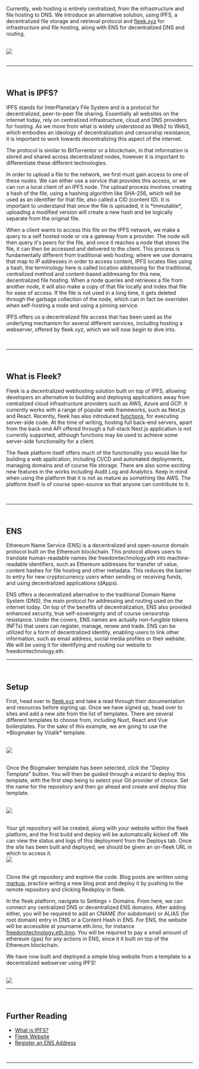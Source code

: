 [category]: <> (General)
[date]: <> (2024/08/22)
[title]: <> (Decentralized Web Hosting With IPFS)

<p>Currently, web hosting is entirely centralized, from the infrastructure and file hosting to DNS. We introduce an alternative solution, using IPFS, a decentralized file storage and retrieval protocol and <a href="https://fleek.xyz/" target="_new">fleek.xyz</a> for infrastructure and file hosting, along with ENS for decentralized DNS and routing.</p>
<br />
<img class="blog-image" src="$root/images/ipfs_network.jpg"></img>
<br />
<br /><hr /><br />

<h2>What is IPFS?</h2>
<p>IPFS stands for InterPlanetary File System and is a protocol for decentralized, peer-to-peer file sharing. Essentially all websites on the internet today, rely on centralized infrastructure, cloud and DNS providers for hosting. As we move from what is widely understood as Web2 to Web3, which embodies an ideology of decentralization and censorship resistance, it is important to work towards decentralizing this aspect of the internet.

<p>The protocol is similar to BitTorrentor or a blockchain, in that information is stored and shared across decentralized nodes, however it is important to differentiate these different technologies.</p>

<p>In order to upload a file to the network, we first must gain access to one of these nodes. We can either use a service that provides this access, or we can run a local client of an IPFS node. The upload process involves creating a hash of the file, using a hashing algorithm like SHA-256, which will be used as an identifier for that file, also called a CID (content ID). It is important to understand that once the file is uploaded, it is *immutable*, uploading a modified version will create a new hash and be logically separate from the original file.</p>

<p>When a client wants to access this file on the IPFS network, we make a query to a self hosted node or via a gateway from a provider. The node will then query it's peers for the file, and once it reaches a node that stores the file, it can then be accessed and delivered to the client. This process is fundamentally different from traditional web hosting; where we use domains that map to IP addresses in order to access content, IPFS locates files using a hash, the terminology here is called location addressing for the traditional, centralized method and content-based addressing for this new, decentralized file hosting. When a node queries and retrieves a file from another node, it will also make a copy of that file locally and index that file for ease of access. If the file is not used in a long time, it gets deleted through the garbage collection of the node, which can in fact be overriden when self-hosting a node and using a pinning service.</p>

<p>IPFS offers us a decentralized file access that has been used as the underlying mechanism for several different services, including hosting a webserver, offered by fleek.xyz, which we will now begin to dive into.</p>
<br /><hr /><br />

<h2>What is Fleek?</h2>
<p>Fleek is a decentralized webhosting solution built on top of IPFS, allowing developers an alternative to building and deploying applications away from centralized cloud infrastructure providers such as AWS, Azure and GCP. It currently works with a range of popular web frameworks, such as Next.js and React. Recently, fleek has also introduced <a href="https://fleek.xyz/blog/announcements/introducing-fleek-functions/" target="_new">functions</a>, for executing server-side code. At the time of writing, hosting full back-end servers, apart from the back-end API offered through a full-stack Next.js application is not currently supported, although functions may be used to achieve some server-side functionality for a client.</p>

<p>The fleek platform itself offers much of the functionality you would like for building a web application, including CI/CD and automated deployments, managing domains and of course file storage. There are also some exciting new features in the works including Audit Log and Analytics. Keep in mind when using the platform that it is not as mature as something like AWS. The platform itself is of course open-source so that anyone can contribute to it.</p>
<br /><hr /><br />

<h2>ENS</h2>
<p>Ethereum Name Service (ENS) is a decentralized and open-source domain protocol built on the Ethereum blockchain. This protocol allows users to translate human-readable names like freedomtechnology.eth into machine-readable identifiers, such as Ethereum addresses for transfer of value, content hashes for file hosting and other metadata. This reduces the barrier to entry for new cryptocurrency users when sending or receiving funds, and using decentralized applications (dApps).</p>

<p>ENS offers a decentralized alternative to the traditional Domain Name System (DNS), the main protocol for addressing and routing used on the internet today. On top of the benefits of decentralization, ENS also provided enhanced security, true self-sovereignty and of course censorship resistance. Under the covers, ENS names are actually non-fungible tokens (NFTs) that users can register, manage, renew and trade. ENS can be utilized for a form of decentralized identity, enabling users to link other information, such as email address, social media profiles or their website. We will be using it for identifying and routing our website to freedomtechnology.eth.
<br /><hr /><br />

<h2>Setup</h2>
<p>First, head over to <a href="https://fleek.xyz/" target="_new">fleek.xyz</a> and take a read through their documentation and resources before signing up. Once we have signed up, head over to sites and add a new site from the list of templates. There are several different templates to choose from, including Nuxt, React and Vue boilerplates. For the sake of this example, we are going to use the *Blogmaker by Vitalik* template.</p>

<br />
<img class="blog-image" src="$root/images/fleek01.png"></img>
<br /><br />

<p>Once the Blogmaker template has been selected, click the "Deploy Template" button. You will then be guided through a wizard to deploy this template, with the first step being to select your Git provider of choice. Set the name for the repository and then go ahead and create and deploy this template.</p>

<br />
<img class="blog-image" src="$root/images/fleek02.png"></img>
<br /><br />

<p>Your git repository will be created, along with your website within the fleek platform, and the first build and deploy will be automatically kicked off. We can view the status and logs of this deployment from the Deploys tab. Once the site has been built and deployed, we should be given an on-fleek URL in which to access it.

<br />
<img class="blog-image" src="$root/images/fleek03.png"></img>
<br /><br />

<p>Clone the git repository and explore the code. Blog posts are written using <a href="https://daringfireball.net/projects/markdown/syntax" target="_new">markup</a>, practice writing a new blog post and deploy it by pushing to the remote repository and clicking Redeploy in fleek.</p>

<p>In the fleek platform, navigate to Settings > Domains. From here, we can connect any centralized DNS or decentralized ENS domains. After adding either, you will be required to add an CNAME (for subdomain) or ALIAS (for root domain) entry in DNS or a Content Hash in ENS. For ENS, the website will be accessible at yourname.eth.limo, for instance <a href="https://freedomtechnology.eth.limo/" target="_new">freedomtechnology.eth.limo</a>. You will be required to pay a small amount of ethereum (gas) for any actions in ENS, since it it built on top of the Ethereum blockchain.</p>

<p>We have now built and deployed a simple blog website from a template to a decentralized webserver using IPFS!</p>

<br />
<img class="blog-image" src="$root/images/fleek04.png"></img>
<br /><hr /><br />

<h2>Further Reading</h2>
<ul>
    <li><a href="https://en.wikipedia.org/wiki/InterPlanetary_File_System" target="_new">What is IPFS?</a></li>
    <li><a href="https://fleek.xyz/" target="_new">Fleek Website</a></li>
    <li><a href="https://ens.domains/" target="_new">Register an ENS Address</li>
</ul>
<br /><hr /><br />